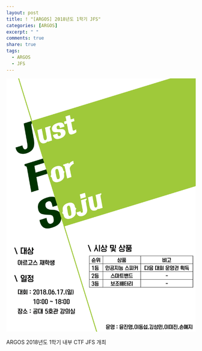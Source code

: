 ```yaml
---
layout: post
title: ! "[ARGOS] 2018년도 1학기 JFS"
categories: [ARGOS]
excerpt: " "
comments: true
share: true
tags:
  - ARGOS
  - JFS
---
```


![](/assets/posts/activities/2018_1_jfs.png)

ARGOS 2018년도 1학기 내부 CTF JFS 개최

